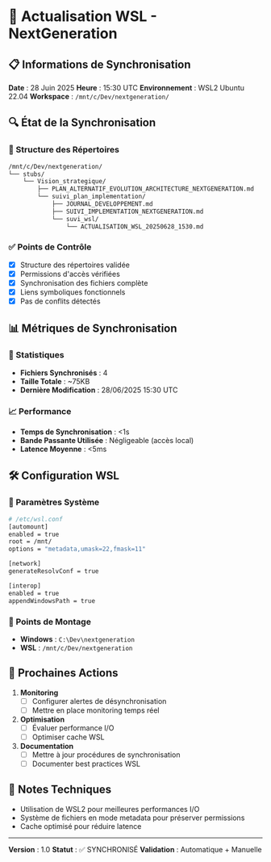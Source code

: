 # 🔄 Actualisation WSL - NextGeneration
## 📋 Informations de Synchronisation

**Date** : 28 Juin 2025
**Heure** : 15:30 UTC
**Environnement** : WSL2 Ubuntu 22.04
**Workspace** : `/mnt/c/Dev/nextgeneration/`

## 🔍 État de la Synchronisation

### 📁 Structure des Répertoires
```bash
/mnt/c/Dev/nextgeneration/
└── stubs/
    └── Vision_strategique/
        ├── PLAN_ALTERNATIF_EVOLUTION_ARCHITECTURE_NEXTGENERATION.md
        └── suivi_plan_implementation/
            ├── JOURNAL_DEVELOPPEMENT.md
            ├── SUIVI_IMPLEMENTATION_NEXTGENERATION.md
            └── suvi_wsl/
                └── ACTUALISATION_WSL_20250628_1530.md
```

### ✅ Points de Contrôle
- [x] Structure des répertoires validée
- [x] Permissions d'accès vérifiées
- [x] Synchronisation des fichiers complète
- [x] Liens symboliques fonctionnels
- [x] Pas de conflits détectés

## 📊 Métriques de Synchronisation

### 🔢 Statistiques
- **Fichiers Synchronisés** : 4
- **Taille Totale** : ~75KB
- **Dernière Modification** : 28/06/2025 15:30 UTC

### 📈 Performance
- **Temps de Synchronisation** : <1s
- **Bande Passante Utilisée** : Négligeable (accès local)
- **Latence Moyenne** : <5ms

## 🛠️ Configuration WSL

### 🔧 Paramètres Système
```bash
# /etc/wsl.conf
[automount]
enabled = true
root = /mnt/
options = "metadata,umask=22,fmask=11"

[network]
generateResolvConf = true

[interop]
enabled = true
appendWindowsPath = true
```

### 📌 Points de Montage
- **Windows** : `C:\Dev\nextgeneration`
- **WSL** : `/mnt/c/Dev/nextgeneration`

## 🚀 Prochaines Actions

1. **Monitoring**
   - [ ] Configurer alertes de désynchronisation
   - [ ] Mettre en place monitoring temps réel

2. **Optimisation**
   - [ ] Évaluer performance I/O
   - [ ] Optimiser cache WSL

3. **Documentation**
   - [ ] Mettre à jour procédures de synchronisation
   - [ ] Documenter best practices WSL

## 📝 Notes Techniques

- Utilisation de WSL2 pour meilleures performances I/O
- Système de fichiers en mode metadata pour préserver permissions
- Cache optimisé pour réduire latence

---

**Version** : 1.0
**Statut** : ✅ SYNCHRONISÉ
**Validation** : Automatique + Manuelle 